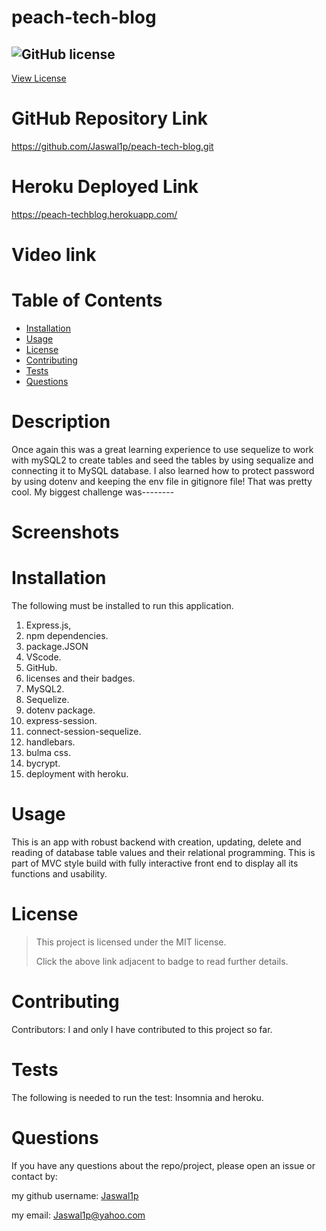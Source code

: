 # peach-tech-blog
 
 ## ![GitHub license](https://img.shields.io/badge/License-MIT-yellow.svg) 
[View License](https://opensource.org/licenses/MIT) 
 
 # GitHub Repository Link
 https://github.com/Jaswal1p/peach-tech-blog.git

 # Heroku Deployed Link
 https://peach-techblog.herokuapp.com/

 # Video link
 

 # Table of Contents
 * [Installation](#installation)
 * [Usage](#usage)
 * [License](#license)
 * [Contributing](#Contributing)
 * [Tests](#tests)
 * [Questions](#questions)
 
 # Description
 Once again this was a great learning experience to use sequelize to work with mySQL2 to create tables and seed the tables by using sequalize and connecting it to MySQL database. I also learned how to protect password by using dotenv and keeping the env file in gitignore file! That was pretty cool. My biggest challenge was--------  


 # Screenshots



 # Installation
  The following must be installed to run this application. 
  1. Express.js, 
  2. npm dependencies.
  3. package.JSON
  4. VScode.
  5. GitHub.
  6. licenses and their badges.
  7. MySQL2. 
  8. Sequelize.
  9. dotenv package.
  10. express-session.
  11. connect-session-sequelize.
  12. handlebars.
  13. bulma css.
  14. bycrypt.
  15. deployment with heroku.


 # Usage
 This is an app with robust backend with creation, updating, delete and reading of database table values and their relational programming. This is part of MVC style build with fully interactive front end to display all its functions and usability. 

 # License 
 > This project is licensed under the MIT license.
 >
 > Click the above link adjacent to badge to read further details.
 
 # Contributing
 Contributors: I and only I have contributed to this project so far. 

 # Tests
 The following is needed to run the test: Insomnia and heroku. 

 # Questions
 If you have any questions about the repo/project, please open an issue or contact by: 
 
 my github username: [Jaswal1p](https://github.com/Jaswal1p) 
 
 my email: Jaswal1p@yahoo.com